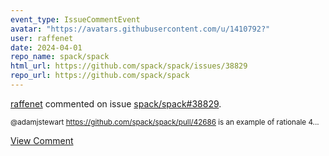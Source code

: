 ```yaml
---
event_type: IssueCommentEvent
avatar: "https://avatars.githubusercontent.com/u/1410792?"
user: raffenet
date: 2024-04-01
repo_name: spack/spack
html_url: https://github.com/spack/spack/issues/38829
repo_url: https://github.com/spack/spack
---
```


<a href='https://github.com/raffenet' target='_blank'>raffenet</a> commented on issue <a href='https://github.com/spack/spack/issues/38829' target='_blank'>spack/spack#38829</a>.

<small>@adamjstewart https://github.com/spack/spack/pull/42686 is an example of rationale 4...</small>

<a href='https://github.com/spack/spack/issues/38829' target='_blank'>View Comment</a>